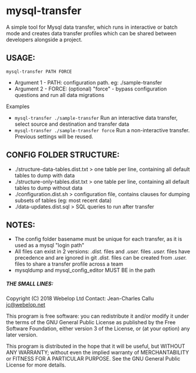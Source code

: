 # mysql-transfer
A simple tool for Mysql data transfer, which runs in interactive or batch mode and creates data transfer profiles which can be shared between developers alongside a project.

## USAGE:
`mysql-transfer PATH FORCE`
 - Argument 1 - PATH:  configuration path. eg: ./sample-transfer
 - Argument 2 - FORCE: (optional) "force" - bypass configuration questions and run all data migrations

Examples
- `mysql-transfer ./sample-transfer` Run an interactive data transfer, select source and destination and transfer data
- `mysql-transfer ./sample-transfer force` Run a non-interactive transfer. Previous settings will be reused.

## CONFIG FOLDER STRUCTURE:
 - ./structure-data-tables.dist.txt > one table per line, containing all default tables to dump with data
 - ./structure-only-tables.dist.txt > one table per line, containing all default tables to dump without data
 - ./configuration.dist.sh > configuration file, contains clauses for dumping subsets of tables (eg: most recent data)
 - ./data-updates.dist.sql > SQL queries to run after transfer

## NOTES:
 - The config folder basename must be unique for each transfer, as it is used as a mysql "login path"
 - All files can exist in 2 versions: *.dist.* files  and *.user.* files
   *.user.* files have precedence and are ignored in git
   *.dist.* files can be created from *.user.* files to share a transfer profile across a team
 - mysqldump and mysql_config_editor MUST BE in the path

##### THE SMALL LINES:
Copyright (C) 2018 Webelop Ltd
Contact: Jean-Charles Callu <jc@webelop.net>

This program is free software: you can redistribute it and/or modify
it under the terms of the GNU General Public License as published by
the Free Software Foundation, either version 3 of the License, or
(at your option) any later version.

This program is distributed in the hope that it will be useful,
but WITHOUT ANY WARRANTY; without even the implied warranty of
MERCHANTABILITY or FITNESS FOR A PARTICULAR PURPOSE.  See the
GNU General Public License for more details.
